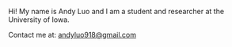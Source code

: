 Hi! My name is Andy Luo and I am a student and researcher at the University of Iowa.

Contact me at: andyluo918@gmail.com
<!---
andyluo03/andyluo03 is a ✨ special ✨ repository because its `README.md` (this file) appears on your GitHub profile.
You can click the Preview link to take a look at your changes.
--->
